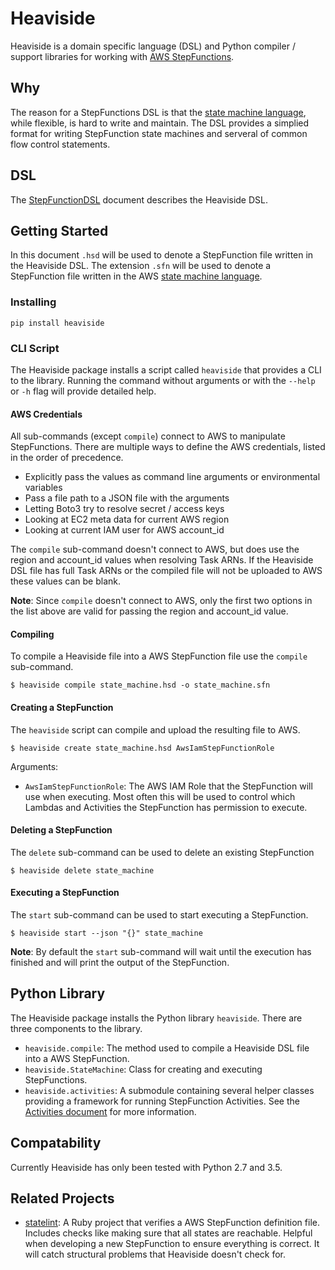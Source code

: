 # Heaviside
Heaviside is a domain specific language (DSL) and Python compiler / support
libraries for working with [AWS StepFunctions].

## Why
The reason for a StepFunctions DSL is that the [state machine language], while
flexible, is hard to write and maintain. The DSL provides a simplied format for
writing StepFunction state machines and serveral of common flow control
statements.

## DSL

The [StepFunctionDSL] document describes the Heaviside DSL.

## Getting Started

In this document `.hsd` will be used to denote a StepFunction file written in
the Heaviside DSL. The extension `.sfn` will be used to denote a StepFunction
file written in the AWS [state machine language].

### Installing

```
pip install heaviside
```

### CLI Script

The Heaviside package installs a script called `heaviside` that provides a CLI
to the library. Running the command without arguments or with the `--help` or
`-h` flag will provide detailed help.

#### AWS Credentials

All sub-commands (except `compile`) connect to AWS to manipulate StepFunctions.
There are multiple ways to define the AWS credentials, listed in the order of
precedence.

* Explicitly pass the values as command line arguments or environmental variables
* Pass a file path to a JSON file with the arguments
* Letting Boto3 try to resolve secret / access keys
* Looking at EC2 meta data for current AWS region
* Looking at current IAM user for AWS account_id

The `compile` sub-command doesn't connect to AWS, but does use the region and
account_id values when resolving Task ARNs. If the Heaviside DSL file has full
Task ARNs or the compiled file will not be uploaded to AWS these values can be
blank.

**Note**: Since `compile` doesn't connect to AWS, only the first two options in
the list above are valid for passing the region and account_id value.

#### Compiling

To compile a Heaviside file into a AWS StepFunction file use the `compile`
sub-command.

```
$ heaviside compile state_machine.hsd -o state_machine.sfn 
```

#### Creating a StepFunction

The `heaviside` script can compile and upload the resulting file to AWS.

```
$ heaviside create state_machine.hsd AwsIamStepFunctionRole
```

Arguments:
* `AwsIamStepFunctionRole`: The AWS IAM Role that the StepFunction will use
                            when executing. Most often this will be used to
                            control which Lambdas and Activities the
                            StepFunction has permission to execute.

#### Deleting a StepFunction

The `delete` sub-command can be used to delete an existing StepFunction

```
$ heaviside delete state_machine
```

#### Executing a StepFunction

The `start` sub-command can be used to start executing a StepFunction.

```
$ heaviside start --json "{}" state_machine
```

**Note**: By default the `start` sub-command will wait until the
execution has finished and will print the output of the StepFunction.

## Python Library

The Heaviside package installs the Python library `heaviside`. There are three
components to the library.

* `heaviside.compile`: The method used to compile a Heaviside DSL file into
                       a AWS StepFunction.
* `heaviside.StateMachine`: Class for creating and executing StepFunctions.
* `heaviside.activities`: A submodule containing several helper classes providing
                          a framework for running StepFunction Activities.
                          See the [Activities document] for more information.

## Compatability

Currently Heaviside has only been tested with Python 2.7 and 3.5.

## Related Projects

* [statelint]: A Ruby project that verifies a AWS StepFunction definition file.
               Includes checks like making sure that all states are reachable.
               Helpful when developing a new StepFunction to ensure everything
               is correct. It will catch structural problems that Heaviside
               doesn't check for.


[AWS StepFunctions]: https://aws.amazon.com/step-functions/
[state machine language]: https://state-language.net/spec.html
[StepFunctionDSL]: docs/StepFunctionDSL.md
[Activities document]: docs/Activites.md
[statelint]: https://github.com/awslabs/statelint
